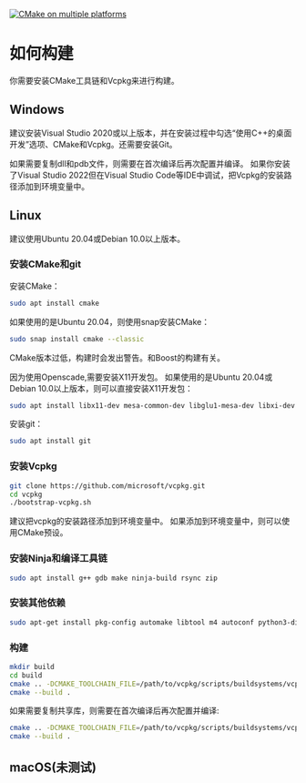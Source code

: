 ﻿[![CMake on multiple platforms](https://github.com/hsmbanlance/HsBaSlicer/actions/workflows/cmake-multi-platform.yml/badge.svg)](https://github.com/hsmbanlance/HsBaSlicer/actions/workflows/cmake-multi-platform.yml)

# 如何构建

你需要安装CMake工具链和Vcpkg来进行构建。

## Windows

建议安装Visual Studio 2020或以上版本，并在安装过程中勾选“使用C++的桌面开发”选项、CMake和Vcpkg。还需要安装Git。

如果需要复制dll和pdb文件，则需要在首次编译后再次配置并编译。
如果你安装了Visual Studio 2022但在Visual Studio Code等IDE中调试，把Vcpkg的安装路径添加到环境变量中。

## Linux

建议使用Ubuntu 20.04或Debian 10.0以上版本。

### 安装CMake和git

安装CMake：

```bash
sudo apt install cmake
```

如果使用的是Ubuntu 20.04，则使用snap安装CMake：

```bash
sudo snap install cmake --classic
```

CMake版本过低，构建时会发出警告。和Boost的构建有关。

因为使用Openscade,需要安装X11开发包。
如果使用的是Ubuntu 20.04或Debian 10.0以上版本，则可以直接安装X11开发包：
```bash
sudo apt install libx11-dev mesa-common-dev libglu1-mesa-dev libxi-dev libxmu-dev libxmu-headers
```

安装git：

```bash
sudo apt install git
```

### 安装Vcpkg

```bash
git clone https://github.com/microsoft/vcpkg.git
cd vcpkg
./bootstrap-vcpkg.sh
```

建议把vcpkg的安装路径添加到环境变量中。
如果添加到环境变量中，则可以使用CMake预设。

### 安装Ninja和编译工具链

```bash
sudo apt install g++ gdb make ninja-build rsync zip
```

### 安装其他依赖

```bash
sudo apt-get install pkg-config automake libtool m4 autoconf python3-distutils libx11-dev mesa-common-dev
```

### 构建

```bash
mkdir build
cd build
cmake .. -DCMAKE_TOOLCHAIN_FILE=/path/to/vcpkg/scripts/buildsystems/vcpkg.cmake
cmake --build .
```

如果需要复制共享库，则需要在首次编译后再次配置并编译:

```bash
cmake .. -DCMAKE_TOOLCHAIN_FILE=/path/to/vcpkg/scripts/buildsystems/vcpkg.cmake -DBUILD_SHARED_LIBS=ON
cmake --build .
```

## macOS(未测试)
